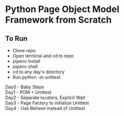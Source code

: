 # Python Page Object Model Framework from Scratch

## To Run
* Clone repo
* Open terminal and cd to repo
* pipenv install
* pipenv shell
* cd to any day's directory
* Run python -m unittest

Day0 - Baby Steps  
Day1 - POM + Unittest  
Day2 - Separate locators, Explicit Wait  
Day3 - Page Factory to initialize Unittest  
Day4 - Use Behave instead of Unittest  